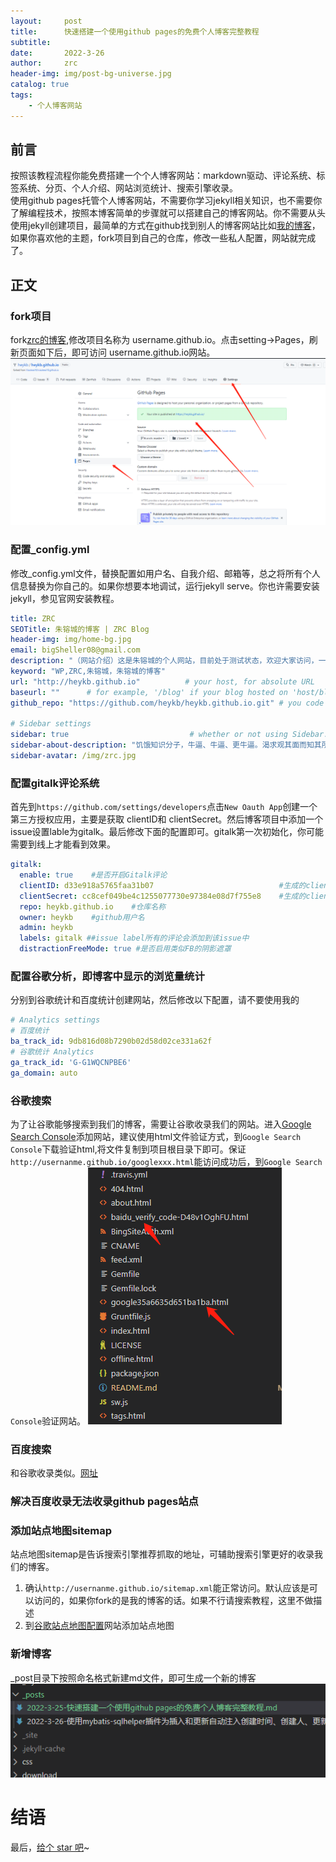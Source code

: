 ```yaml
---
layout:     post
title:      快速搭建一个使用github pages的免费个人博客完整教程 
subtitle:   
date:       2022-3-26
author:     zrc
header-img: img/post-bg-universe.jpg
catalog: true
tags:
    - 个人博客网站
---
```



## 前言
按照该教程流程你能免费搭建一个个人博客网站：markdown驱动、评论系统、标签系统、分页、个人介绍、网站浏览统计、搜索引擎收录。<br>
使用github pages托管个人博客网站，不需要你学习jekyll相关知识，也不需要你了解编程技术，按照本博客简单的步骤就可以搭建自己的博客网站。你不需要从头使用jekyll创建项目，最简单的方式在github找到别人的博客网站比如[我的博客](https://github.com/heykb/heykb.github.io)，如果你喜欢他的主题，fork项目到自己的仓库，修改一些私人配置，网站就完成了。


## 正文

### fork项目
fork[zrc的博客](https://github.com/heykb/heykb.github.io),修改项目名称为 username.github.io。点击setting->Pages，刷新页面如下后，即可访问
username.github.io网站。
![](/img/2022-03-28-10-20-27.png)

### 配置_config.yml
修改_config.yml文件，替换配置如用户名、自我介绍、邮箱等，总之将所有个人信息替换为你自己的。如果你想要本地调试，运行jekyll serve。你也许需要安装jekyll，参见官网安装教程。
~~~yml
title: ZRC
SEOTitle: 朱镕城的博客 | ZRC Blog
header-img: img/home-bg.jpg
email: bigSheller08@gmail.com
description: "（网站介绍）这是朱镕城的个人网站，目前处于测试状态，欢迎大家访问，一起交流学习."
keyword: "WP,ZRC,朱镕城，朱镕城的博客"
url: "http://heykb.github.io"          # your host, for absolute URL
baseurl: ""      # for example, '/blog' if your blog hosted on 'host/blog'
github_repo: "https://github.com/heykb/heykb.github.io.git" # you code repository

# Sidebar settings
sidebar: true                           # whether or not using Sidebar.
sidebar-about-description: "饥饿知识分子，牛逼、牛逼、更牛逼。渴求观其面而知其所以然境界而不得，一人弱而集体强，故求知于open network。我们做朋友吧"
sidebar-avatar: /img/zrc.jpg 
~~~

### 配置gitalk评论系统
首先到```https://github.com/settings/developers```点击```New Oauth App```创建一个第三方授权应用，主要是获取 clientID和 clientSecret。然后博客项目中添加一个issue设置lable为gitalk。最后修改下面的配置即可。gitalk第一次初始化，你可能需要到线上才能看到效果。
~~~yml
gitalk:
  enable: true    #是否开启Gitalk评论
  clientID: d33e918a5765faa31b07                            #生成的clientID
  clientSecret: cc8cef049be4c1255077730e97384e08d7f755e8    #生成的clientSecret
  repo: heykb.github.io    #仓库名称
  owner: heykb    #github用户名
  admin: heykb
  labels: gitalk ##issue label所有的评论会添加到该issue中
  distractionFreeMode: true #是否启用类似FB的阴影遮罩
~~~
### 配置谷歌分析，即博客中显示的浏览量统计
分别到谷歌统计和百度统计创建网站，然后修改以下配置，请不要使用我的
~~~yml
# Analytics settings
# 百度统计
ba_track_id: 9db816d08b7290b02d58d02ce331a62f
# 谷歌统计 Analytics
ga_track_id: 'G-G1WQCNPBE6'            
ga_domain: auto 
~~~
### 谷歌搜索
为了让谷歌能够搜索到我们的博客，需要让谷歌收录我们的网站。进入[Google Search Console](https://search.google.com/search-console/welcome)添加网站，建议使用html文件验证方式，到```Google Search Console```下载验证html,将文件复制到项目根目录下即可。保证```http://usernanme.github.io/googlexxx.html```能访问成功后，到```Google Search Console```验证网站。
![](/img/2022-03-28-10-46-41.png)

### 百度搜索
和谷歌收录类似。[网址](https://ziyuan.baidu.com/https/index)
### 解决百度收录无法收录github pages站点


### 添加站点地图sitemap
站点地图sitemap是告诉搜索引擎推荐抓取的地址，可辅助搜索引擎更好的收录我们的博客。
1. 确认```http://usernanme.github.io/sitemap.xml```能正常访问。默认应该是可以访问的，如果你fork的是我的博客的话。如果不行请搜索教程，这里不做描述
2. 到[谷歌站点地图配置](https://search.google.com/search-console/sitemaps)网站添加站点地图
### 新增博客
_post目录下按照命名格式新建md文件，即可生成一个新的博客
![](/img/2022-03-28-11-09-29.png)


# 结语

最后，[给个 star 吧](https://github.com/heykb/heykb.github.io)~